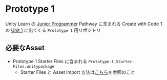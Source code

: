 # Prototype 1

Unity Learn の [Junior Programmer](https://learn.unity.com/pathway/junior-programmer) Pathway に含まれる Create with Code 1 の [Unit 1](https://learn.unity.com/project/unit-1-driving-simulation) に出てくる `Prototype 1` 用リポジトリ

## 必要なAsset

- Prototype 1 Starter Files に含まれる `Prototype-1_Starter-Files.unitypackage`
  - Starter Files と Asset Import 方法は[こちら](https://learn.unity.com/tutorial/set-up-your-first-project-in-unity#5cca0230edbc2a635ca5d6d2)を参照のこと
